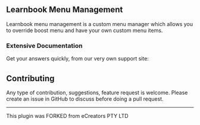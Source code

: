 ## Learnbook Menu Management ##

Learnbook menu management is a custom menu manager which allows you to override boost menu and have your own custom menu items.

### Extensive Documentation ###
Get your answers quickly, from our very own support site:
######

## Contributing ##
Any type of contribution, suggestions, feature request is welcome.
Please create an issue in GitHub to discuss before doing a pull request.

-----------
This plugin was FORKED from eCreators PTY LTD <br>

